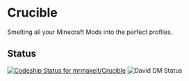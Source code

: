 # Crucible
Smelting all your Minecraft Mods into the perfect profiles.

## Status
[ ![Codeship Status for mrmakeit/Crucible](https://codeship.com/projects/8a45a930-92cd-0132-c24c-66933f4492d6/status?branch=master)](https://codeship.com/projects/62011)
![David DM Status](https://david-dm.org/mrmakeit/Crucible.svg)
